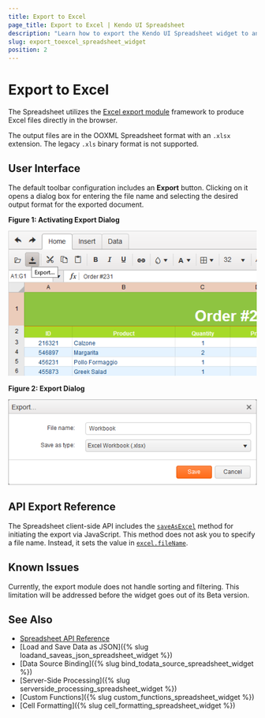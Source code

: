 ```yaml
---
title: Export to Excel
page_title: Export to Excel | Kendo UI Spreadsheet
description: "Learn how to export the Kendo UI Spreadsheet widget to an Excel file in the browser."
slug: export_toexcel_spreadsheet_widget
position: 2
---
```


# Export to Excel

The Spreadsheet utilizes the [Excel export module](/framework/excel/introduction) framework to produce Excel files directly in the browser.

The output files are in the OOXML Spreadsheet format with an `.xlsx` extension. The legacy `.xls` binary format is not supported.

## User Interface

The default toolbar configuration includes an **Export** button. Clicking on it opens a dialog box for entering the file name and selecting the desired output format for the exported document.

**Figure 1: Activating Export Dialog**

![Export to Excel](activate-export.png)

**Figure 2: Export Dialog**

![Export to Excel](export-to-excel.png)

## API Export Reference

The Spreadsheet client-side API includes the [`saveAsExcel`](/api/javascript/ui/spreadsheet#methods-saveAsExcel) method for initiating the export via JavaScript. This method does not ask you to specify a file name. Instead, it sets the value in [`excel.fileName`](/api/javascript/ui/spreadsheet.html#configuration-excel.fileName).

## Known Issues

Currently, the export module does not handle sorting and filtering. This limitation will be addressed before the widget goes out of its Beta version.

## See Also

* [Spreadsheet API Reference](/api/javascript/ui/spreadsheet)
* [Load and Save Data as JSON]({% slug loadand_saveas_json_spreadsheet_widget %})
* [Data Source Binding]({% slug bind_todata_source_spreadsheet_widget %})
* [Server-Side Processing]({% slug serverside_processing_spreadsheet_widget %})
* [Custom Functions]({% slug custom_functions_spreadsheet_widget %})
* [Cell Formatting]({% slug cell_formatting_spreadsheet_widget %})
